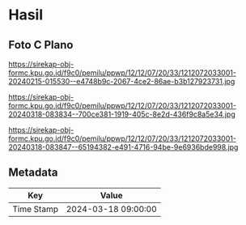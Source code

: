 # Hasil

## Foto C Plano

https://sirekap-obj-formc.kpu.go.id/f9c0/pemilu/ppwp/12/12/07/20/33/1212072033001-20240215-015530--e4748b9c-2067-4ce2-86ae-b3b127923731.jpg

https://sirekap-obj-formc.kpu.go.id/f9c0/pemilu/ppwp/12/12/07/20/33/1212072033001-20240318-083834--700ce381-1919-405c-8e2d-436f9c8a5e34.jpg

https://sirekap-obj-formc.kpu.go.id/f9c0/pemilu/ppwp/12/12/07/20/33/1212072033001-20240318-083847--65194382-e491-4716-94be-9e6936bde998.jpg


## Metadata

| Key        | Value               |
| ---------- | ------------------- |
| Time Stamp | 2024-03-18 09:00:00 |



